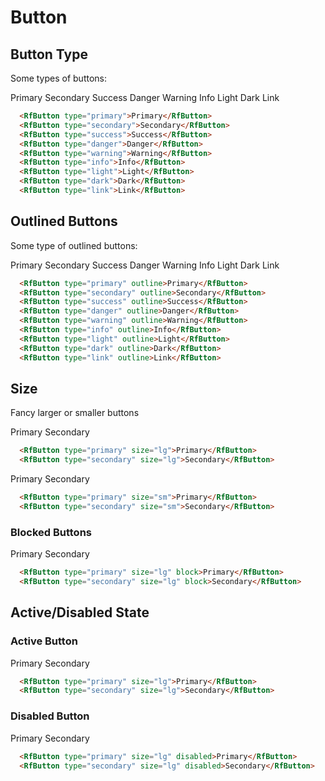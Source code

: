 # Button

## Button Type

Some types of buttons:

<Preview>
  <RfButton type="primary">Primary</RfButton>
  <RfButton type="secondary">Secondary</RfButton>
  <RfButton type="success">Success</RfButton>
  <RfButton type="danger">Danger</RfButton>
  <RfButton type="warning">Warning</RfButton>
  <RfButton type="info">Info</RfButton>
  <RfButton type="light">Light</RfButton>
  <RfButton type="dark">Dark</RfButton>
  <RfButton type="link">Link</RfButton>
</Preview>

```html
  <RfButton type="primary">Primary</RfButton>
  <RfButton type="secondary">Secondary</RfButton>
  <RfButton type="success">Success</RfButton>
  <RfButton type="danger">Danger</RfButton>
  <RfButton type="warning">Warning</RfButton>
  <RfButton type="info">Info</RfButton>
  <RfButton type="light">Light</RfButton>
  <RfButton type="dark">Dark</RfButton>
  <RfButton type="link">Link</RfButton>
```

## Outlined Buttons

Some type of outlined buttons:

<Preview>
  <RfButton type="primary" outline>Primary</RfButton>
  <RfButton type="secondary" outline>Secondary</RfButton>
  <RfButton type="success" outline>Success</RfButton>
  <RfButton type="danger" outline>Danger</RfButton>
  <RfButton type="warning" outline>Warning</RfButton>
  <RfButton type="info" outline>Info</RfButton>
  <RfButton type="light" outline>Light</RfButton>
  <RfButton type="dark" outline>Dark</RfButton>
  <RfButton type="link" outline>Link</RfButton>
</Preview>

```html
  <RfButton type="primary" outline>Primary</RfButton>
  <RfButton type="secondary" outline>Secondary</RfButton>
  <RfButton type="success" outline>Success</RfButton>
  <RfButton type="danger" outline>Danger</RfButton>
  <RfButton type="warning" outline>Warning</RfButton>
  <RfButton type="info" outline>Info</RfButton>
  <RfButton type="light" outline>Light</RfButton>
  <RfButton type="dark" outline>Dark</RfButton>
  <RfButton type="link" outline>Link</RfButton>
```

## Size
Fancy larger or smaller buttons

<Preview>
  <RfButton type="primary" size="lg">Primary</RfButton>
  <RfButton type="secondary" size="lg">Secondary</RfButton>
</Preview>

```html
  <RfButton type="primary" size="lg">Primary</RfButton>
  <RfButton type="secondary" size="lg">Secondary</RfButton>
```

<Preview>
  <RfButton type="primary" size="sm">Primary</RfButton>
  <RfButton type="secondary" size="sm">Secondary</RfButton>
</Preview>

```html
  <RfButton type="primary" size="sm">Primary</RfButton>
  <RfButton type="secondary" size="sm">Secondary</RfButton>
```

### Blocked Buttons

<Preview>
  <RfButton type="primary" size="lg" block>Primary</RfButton>
  <RfButton type="secondary" size="lg" block>Secondary</RfButton>
</Preview>

```html
  <RfButton type="primary" size="lg" block>Primary</RfButton>
  <RfButton type="secondary" size="lg" block>Secondary</RfButton>
```

## Active/Disabled State

### Active Button
<Preview>
  <RfButton type="primary" size="lg">Primary</RfButton>
  <RfButton type="secondary" size="lg">Secondary</RfButton>
</Preview>

```html
  <RfButton type="primary" size="lg">Primary</RfButton>
  <RfButton type="secondary" size="lg">Secondary</RfButton>
```

### Disabled Button
<Preview>
  <RfButton type="primary" size="lg" disabled>Primary</RfButton>
  <RfButton type="secondary" size="lg" disabled>Secondary</RfButton>
</Preview>

```html
  <RfButton type="primary" size="lg" disabled>Primary</RfButton>
  <RfButton type="secondary" size="lg" disabled>Secondary</RfButton>
```
